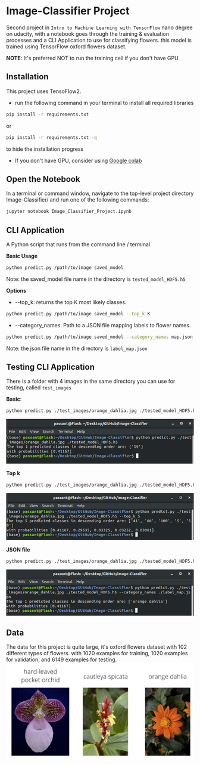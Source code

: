 # Image-Classifier Project

Second project in `Intro to Machine Learning with TensorFlow` nano degree on udacity, with a notebook goes through the training &amp; evaluation processes and a CLI Application to use for classifying flowers. this model is trained using TensorFlow oxford flowers dataset.

**NOTE**: It's preferred NOT to run the training cell if you don't have GPU

## Installation
This project uses TensoFlow2.
- run the following command in your terminal to install all required libraries
```bash
pip install -r requirements.txt
```
or
```bash
pip install -r requirements.txt -q
```
to hide the installation progress
- If you don't have GPU, consider using [Google colab](https://colab.research.google.com/notebooks/intro.ipynb#recent=true)
## Open the Notebook
In a terminal or command window, navigate to the top-level project directory Image-Classifier/ and run one of the following commands:

```bash
jupyter notebook Image_Classifier_Project.ipynb
```

## CLI Application
A Python script that runs from the command line / terminal.

**Basic Usage**
```bash
python predict.py /path/to/image saved_model
```
Note: the saved_model file name in the directory is `tested_model_HDF5.h5`


**Options**
- --top_k: returns the top K most likely classes.
```bash
python predict.py /path/to/image saved_model --top_k K
```
-  --category_names: Path to a JSON file mapping labels to flower names.
```bash
python predict.py /path/to/image saved_model --category_names map.json
```
Note: the json file name in the directory is `label_map.json`
## Testing CLI Application

There is a folder with 4 images in the same directory you can use for testing, called `test_images`

**Basic**:
```bash
python predict.py ./test_images/orange_dahlia.jpg ./tested_model_HDF5.h5
```
![basic test](./assets/basic.png)

**Top k**
```bash
python predict.py ./test_images/orange_dahlia.jpg ./tested_model_HDF5.h5 --top_k 5
```
![top_k test](./assets/top_k.png)

**JSON file**
```bash
python predict.py ./test_images/orange_dahlia.jpg ./tested_model_HDF5.h5 --category_names ./label_map.json
```
![json test](./assets/json.png)

## Data
The data for this project is quite large, it's oxford flowers dataset with 102 different types of flowers. with 1020 examples for training, 1020 examples for validation, and 6149 examples for testing.
![examples](./assets/Flowers.png)

